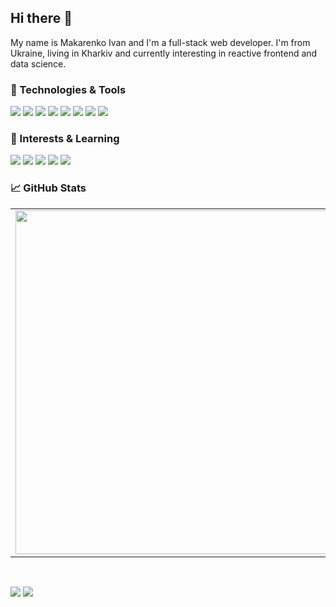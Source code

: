 ## Hi there 👋

My name is Makarenko Ivan and I'm a full-stack web developer. I'm from Ukraine, living in Kharkiv and currently interesting in reactive frontend and data science. 


### 🔧 Technologies & Tools

![](https://img.shields.io/badge/Framwork-Django-informational?style=flat-square&logo=django&logoColor=white&color=5194f0)
![](https://img.shields.io/badge/Framwork-React-informational?style=flat-square&logo=react&logoColor=white&color=5194f0)
![](https://img.shields.io/badge/Framework-Yii2-informational?style=flat-square&logo=Yii2&logoColor=white&color=5194f0)
![](https://img.shields.io/badge/Code-PHP-informational?style=flat-square&logo=PHP&logoColor=white&color=5194f0)
![](https://img.shields.io/badge/Code-TypeScript-informational?style=flat-square&logo=typescript&logoColor=white&color=5194f0)
![](https://img.shields.io/badge/Editor-VS%20Code-informational?style=flat-square&logo=visual-studio-code&logoColor=white&color=5194f0)
![](https://img.shields.io/badge/OS-Linux-informational?style=flat-square&logo=linux&logoColor=white&color=5194f0&bgcolor=110d17)
![](https://img.shields.io/badge/OS-Windows-informational?style=flat-square&logo=windows&logoColor=white&color=5194f0&bgcolor=110d17)

### 🔧 Interests & Learning

![](https://img.shields.io/badge/Framework-Symphony-informational?style=flat-square&logo=Symphony&logoColor=white&color=5194f0)
![](https://img.shields.io/badge/Framework-Laravel-informational?style=flat-square&logo=Laravel&logoColor=white&color=5194f0)
![](https://img.shields.io/badge/Framework-VueJS-informational?style=flat-square&logo=VueJS&logoColor=white&color=5194f0)
![](https://img.shields.io/badge/Framework-ASP.net-informational?style=flat-square&logo=ASP.net&logoColor=white&color=5194f0)
![](https://img.shields.io/badge/Cloud-AWS-informational?style=flat-square&logo=amazon&logoColor=white&color=5194f0)


### 📈 GitHub Stats
<p align="center">
  <table>
  <tr>
      <td><img width="550px" align="left" src="https://github-readme-stats.vercel.app/api?username=IvanMakarenko&hide_border=true&count_private=true&layout=compact&hide_title=true&show_icons=true&theme=dark&icon_color=5194f0&bg_color=0d1117" /></td>
      <td><img width="550px" src="https://github-readme-stats.vercel.app/api/top-langs/?username=IvanMakarenko&hide=html&layout=compact&hide_border=true&hide_title=true&theme=dark&icon_color=5194f0&bg_color=0d1117" /></td>
  </tr>   
</table>
</p>

<br />

<p>
  <a href="https://www.linkedin.com/in/ivan-makarenko-050a924a/"><img src="https://img.shields.io/badge/-Resume-5194f0?style=flat-square&logo=LinkedIn" /></a>
  <a target="_blank" href="https://mailhide.io/e/r9VspMf3"><img src="https://img.shields.io/badge/email-reveal-2a8?style=flat-square&logo=gmail&logoColor=white&color=5194f0" /></a>
</p>
